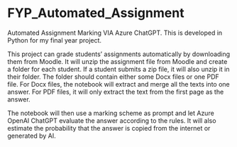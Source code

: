 # FYP_Automated_Assignment
Automated Assignment Marking VIA Azure ChatGPT. This is developed in Python for my final year project.


This project can grade students’ assignments automatically by downloading them from Moodle. It will unzip the assignment file from Moodle and create a folder for each student. If a student submits a zip file, it will also unzip it in their folder. The folder should contain either some Docx files or one PDF file. For Docx files, the notebook will extract and merge all the texts into one answer. For PDF files, it will only extract the text from the first page as the answer.

The notebook will then use a marking scheme as prompt and let Azure OpenAI ChatGPT evaluate the answer according to the rules. It will also estimate the probability that the answer is copied from the internet or generated by AI.
